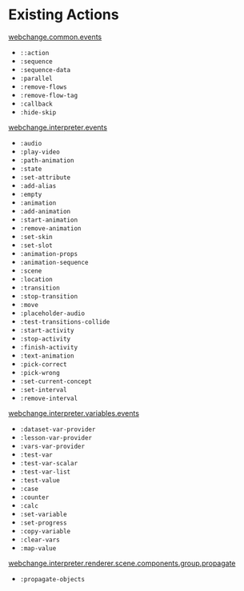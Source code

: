 # Existing Actions

[webchange.common.events](/src/cljs/webchange/common/events.cljs)

- `::action`
- `:sequence`
- `:sequence-data`
- `:parallel`
- `:remove-flows`
- `:remove-flow-tag`
- `:callback`
- `:hide-skip`

[webchange.interpreter.events](/src/cljs/webchange/interpreter/events.cljs)

- `:audio`
- `:play-video`
- `:path-animation`
- `:state`
- `:set-attribute`
- `:add-alias`
- `:empty`
- `:animation`
- `:add-animation`
- `:start-animation`
- `:remove-animation`
- `:set-skin`
- `:set-slot`
- `:animation-props`
- `:animation-sequence`
- `:scene`
- `:location`
- `:transition`
- `:stop-transition`
- `:move`
- `:placeholder-audio`
- `:test-transitions-collide`
- `:start-activity`
- `:stop-activity`
- `:finish-activity`
- `:text-animation`
- `:pick-correct`
- `:pick-wrong`
- `:set-current-concept`
- `:set-interval`
- `:remove-interval`

[webchange.interpreter.variables.events](/src/cljs/webchange/interpreter/variables/events.cljs)

- `:dataset-var-provider`
- `:lesson-var-provider`
- `:vars-var-provider`
- `:test-var`
- `:test-var-scalar`
- `:test-var-list`
- `:test-value`
- `:case`
- `:counter`
- `:calc`
- `:set-variable`
- `:set-progress`
- `:copy-variable`
- `:clear-vars`
- `:map-value`

[webchange.interpreter.renderer.scene.components.group.propagate](/src/cljs/webchange/interpreter/renderer/scene/components/group/propagate.cljs)

- `:propagate-objects`


